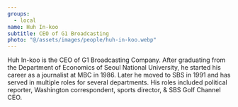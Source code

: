```yaml
---
groups:
  - local
name: Huh In-koo
subtitle: CEO of G1 Broadcasting
photo: "@/assets/images/people/huh-in-koo.webp"
---
```


Huh In-koo is the CEO of G1 Broadcasting Company. After graduating from the Department of Economics of Seoul National University, he started his career as a journalist at MBC in 1986. Later he moved to SBS in 1991 and has served in multiple roles for several departments. His roles included political reporter, Washington correspondent, sports director, & SBS Golf Channel CEO.
